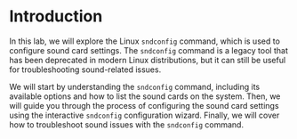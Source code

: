 # Introduction

In this lab, we will explore the Linux `sndconfig` command, which is used to configure sound card settings. The `sndconfig` command is a legacy tool that has been deprecated in modern Linux distributions, but it can still be useful for troubleshooting sound-related issues.

We will start by understanding the `sndconfig` command, including its available options and how to list the sound cards on the system. Then, we will guide you through the process of configuring the sound card settings using the interactive `sndconfig` configuration wizard. Finally, we will cover how to troubleshoot sound issues with the `sndconfig` command.
